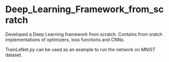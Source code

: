 # Deep_Learning_Framework_from_scratch
Developed a Deep Learning framework from scratch. Contains from sratch implementations of optimizers, loss functions and CNNs.

TrainLeNet.py can be used as an example to run the network on MNIST dataset. 
